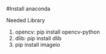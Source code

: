 #Install anaconda 

Needed Library

1. opencv: pip install opencv-python
2. dlib: pip install dlib
3. pip install imageio




